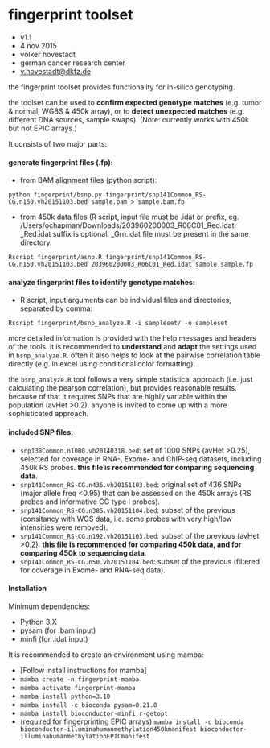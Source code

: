 # fingerprint toolset

- v1.1
- 4 nov 2015
- volker hovestadt
- german cancer research center
- v.hovestadt@dkfz.de

the fingerprint toolset provides functionality for in-silico genotyping.

the toolset can be used to __confirm expected genotype matches__ (e.g. tumor & normal, WGBS & 450k array), or to __detect unexpected matches__ (e.g. different DNA sources, sample swaps). (Note: currently works with 450k but not EPIC arrays.)

It consists of two major parts:

#### generate fingerprint files (.fp):
- from BAM alignment files (python script):

```Shell
python fingerprint/bsnp.py fingerprint/snp141Common_RS-CG.n150.vh20151103.bed sample.bam > sample.bam.fp
```

- from 450k data files (R script, input file must be .idat or prefix, eg. /Users/ochapman/Downloads/203960200003_R06C01_Red.idat. 
_Red.idat suffix is optional. _Grn.idat file must be present in the same directory.

```Shell
Rscript fingerprint/asnp.R fingerprint/snp141Common_RS-CG.n150.vh20151103.bed 203960200003_R06C01_Red.idat sample sample.fp
```

#### analyze fingerprint files to identify genotype matches:
- R script, input arguments can be individual files and directories, separated by comma:

```Shell
Rscript fingerprint/bsnp_analyze.R -i sampleset/ -o sampleset
```

more detailed information is provided with the help messages and headers of the tools. it is recommended to __understand__ and __adapt__ the settings used in `bsnp_analyze.R`. often it also helps to look at the pairwise correlation table directly (e.g. in excel using conditional color formatting).

the `bsnp_analyze.R` tool follows a very simple statistical approach (i.e. just calculating the pearson correlation), but provides reasonable results. because of that it requires SNPs that are highly variable within the population (avHet >0.2). anyone is invited to come up with a more sophisticated approach.
 

#### included SNP files:
- `snp138Common.n1000.vh20140318.bed`: set of 1000 SNPs (avHet >0.25), selected for coverage in RNA-, Exome- and ChIP-seq datasets, including 450k RS probes. **this file is recommended for comparing sequencing data**.
- `snp141Common_RS-CG.n436.vh20151103.bed`: original set of 436 SNPs (major allele freq <0.95) that can be assessed on the 450k arrays (RS probes and informative CG type I probes).
- `snp141Common_RS-CG.n385.vh20151104.bed`: subset of the previous (consitancy with WGS data, i.e. some probes with very high/low intensities were removed).
- `snp141Common_RS-CG.n192.vh20151103.bed`: subset of the previous (avHet >0.2). **this file is recommended for comparing 450k data, and for comparing 450k to sequencing data**.
- `snp141Common_RS-CG.n50.vh20151104.bed`: subset of the previous (filtered for coverage in Exome- and RNA-seq data).

#### Installation
Minimum dependencies:
- Python 3.X
- pysam (for .bam input)
- minfi (for .idat input)

It is recommended to create an environment using mamba:
- [Follow install instructions for mamba]
- `mamba create -n fingerprint-mamba`
- `mamba activate fingerprint-mamba`
- `mamba install python=3.10`
- `mamba install -c bioconda pysam=0.21.0`
- `mamba install bioconductor-minfi r-getopt`
- (required for fingerprinting EPIC arrays) `mamba install -c bioconda bioconductor-illuminahumanmethylation450kmanifest bioconductor-illuminahumanmethylationEPICmanifest`
